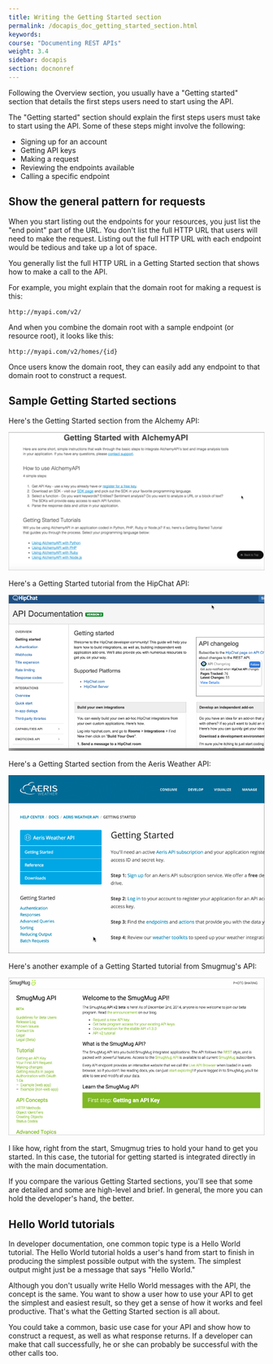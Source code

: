 ```yaml
---
title: Writing the Getting Started section
permalink: /docapis_doc_getting_started_section.html
keywords:
course: "Documenting REST APIs"
weight: 3.4
sidebar: docapis
section: docnonref
---
```


Following the Overview section, you usually have a "Getting started" section that details the first steps users need to start using the API.

The "Getting started" section should explain the first steps users must take to start using the API. Some of these steps might involve the following:

* Signing up for an account
* Getting API keys
* Making a request
* Reviewing the endpoints available
* Calling a specific endpoint

## Show the general pattern for requests

When you start listing out the endpoints for your resources, you just list the "end point" part of the URL. You don't list the full HTTP URL that users will need to make the request. Listing out the full HTTP URL with each endpoint would be tedious and take up a lot of space.

You generally list the full HTTP URL in a Getting Started section that shows how to make a call to the API.

For example, you might explain that the domain root for making a request is this:

```
http://myapi.com/v2/
```

And when you combine the domain root with a sample endpoint (or resource root), it looks like this:

```
http://myapi.com/v2/homes/{id}
```

Once users know the domain root, they can easily add any endpoint to that domain root to construct a request.

## Sample Getting Started sections
Here's the Getting Started section from the Alchemy API:

<a href="http://www.alchemyapi.com/developers/getting-started-guide"><img src="images/alchemyapigettingstarted.png" alt="Alchemy API" /></a>

Here's a Getting Started tutorial from the HipChat API:

<a href="https://www.hipchat.com/docs/apiv2"><img src="images/hipchatgettingstarted.png" alt="HipChat API Getting Started" /></a>

Here's a Getting Started section from the Aeris Weather API:

<a href="http://www.aerisweather.com/support/docs/api/getting-started/"><img src="images/aerisgettingstarted.png" alt="Aeris weather Getting started" /></a>

Here's another example of a Getting Started tutorial from Smugmug's API:

<a href="https://api.smugmug.com/api/v2/doc"><img src="images/smugmuggettingstarted.png" alt="Smugmug" /></a>

I like how, right from the start, Smugmug tries to hold your hand to get you started. In this case, the tutorial for getting started is integrated directly in with the main documentation.

If you compare the various Getting Started sections, you'll see that some are detailed and some are high-level and brief. In general, the more you can hold the developer's hand, the better.

## Hello World tutorials

In developer documentation, one common topic type is a Hello World tutorial. The Hello World tutorial holds a user's hand from start to finish in producing the simplest possible output with the system. The simplest output might just be a message that says "Hello World."

Although you don't usually write Hello World messages with the API, the concept is the same. You want to show a user how to use your API to get the simplest and easiest result, so they get a sense of how it works and feel productive. That's what the Getting Started section is all about.

You could take a common, basic use case for your API and show how to construct a request, as well as what response returns. If a developer can make that call successfully, he or she can probably be successful with the other calls too.
